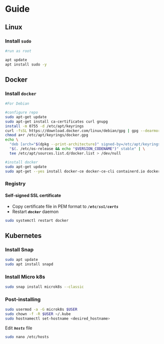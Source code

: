# Guide

## Linux

### Install `sudo`

```bash
#run as root

apt update
apt install sudo -y
```

## Docker

### Install `docker`

```bash
#For Debian

#configure repo
sudo apt-get update
sudo apt-get install ca-certificates curl gnupg
install -m 0755 -d /etc/apt/keyrings
curl -fsSL https://download.docker.com/linux/debian/gpg | gpg --dearmor -o /etc/apt/keyrings/docker.gpg
chmod a+r /etc/apt/keyrings/docker.gpg
echo \
  "deb [arch="$(dpkg --print-architecture)" signed-by=/etc/apt/keyrings/docker.gpg] https://download.docker.com/linux/debian \
  "$(. /etc/os-release && echo "$VERSION_CODENAME")" stable" | \
  tee /etc/apt/sources.list.d/docker.list > /dev/null

#install docker
sudo apt-get update
sudo apt-get --yes install docker-ce docker-ce-cli containerd.io docker-buildx-plugin docker-compose-plugin
```

### Registry

#### Self-signed SSL certificate

- Copy certificate file in PEM format to **_`/etc/ssl/certs`_**
- Restart **_`docker`_** daemon

```bash
sudo systemctl restart docker
```

## Kubernetes

### Install Snap

```bash
sudo apt update
sudo apt install snapd
```

### Install Micro k8s

```bash
sudo snap install microk8s --classic
```

### Post-installing

```bash
sudo usermod -a -G microk8s $USER
sudo chown -f -R $USER ~/.kube
sudo hostnamectl set-hostname <desired_hostname>
```

Edit **_`hosts`_** file

```bash
sudo nano /etc/hosts
```
